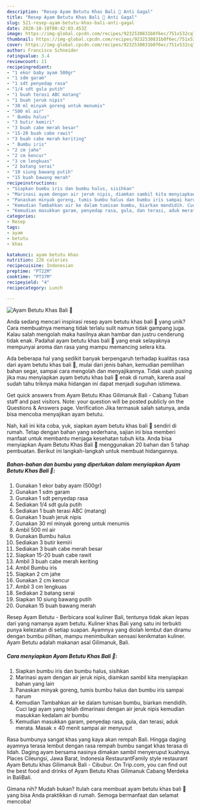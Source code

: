 ```yaml
---
description: "Resep Ayam Betutu Khas Bali 🐔 Anti Gagal"
title: "Resep Ayam Betutu Khas Bali 🐔 Anti Gagal"
slug: 521-resep-ayam-betutu-khas-bali-anti-gagal
date: 2020-10-10T00:42:03.453Z
image: https://img-global.cpcdn.com/recipes/9232530831b0f6ec/751x532cq70/ayam-betutu-khas-bali-🐔-foto-resep-utama.jpg
thumbnail: https://img-global.cpcdn.com/recipes/9232530831b0f6ec/751x532cq70/ayam-betutu-khas-bali-🐔-foto-resep-utama.jpg
cover: https://img-global.cpcdn.com/recipes/9232530831b0f6ec/751x532cq70/ayam-betutu-khas-bali-🐔-foto-resep-utama.jpg
author: Francisco Schneider
ratingvalue: 3.4
reviewcount: 11
recipeingredient:
- "1 ekor baby ayam 500gr"
- "1 sdm garam"
- "1 sdt penyedap rasa"
- "1/4 sdt gula putih"
- "1 buah terasi ABC matang"
- "1 buah jeruk nipis"
- "30 ml minyak goreng untuk menumis"
- "500 ml air"
- " Bumbu halus"
- "3 butir kemiri"
- "3 buah cabe merah besar"
- "15-20 buah cabe rawit"
- "3 buah cabe merah keriting"
- " Bumbu iris"
- "2 cm jahe"
- "2 cm kencur"
- "3 cm lengkuas"
- "2 batang serai"
- "10 siung bawang putih"
- "15 buah bawang merah"
recipeinstructions:
- "Siapkan bumbu iris dan bumbu halus, sisihkan"
- "Marinasi ayam dengan air jeruk nipis, diamkan sambil kita menyiapkan bahan yang lain"
- "Panaskan minyak goreng, tumis bumbu halus dan bumbu iris sampai harum"
- "Kemudian Tambahkan air ke dalam tumisan bumbu, biarkan mendidih. Cuci lagi ayam yang telah dimarinasi dengan air jeruk nipis kemudian masukkan kedalam air bumbu"
- "Kemudian masukkan garam, penyedap rasa, gula, dan terasi, aduk merata. Masak ± 40 menit sampai air menyusut"
categories:
- Resep
tags:
- ayam
- betutu
- khas

katakunci: ayam betutu khas 
nutrition: 226 calories
recipecuisine: Indonesian
preptime: "PT22M"
cooktime: "PT37M"
recipeyield: "4"
recipecategory: Lunch

---
```



![Ayam Betutu Khas Bali 🐔](https://img-global.cpcdn.com/recipes/9232530831b0f6ec/751x532cq70/ayam-betutu-khas-bali-🐔-foto-resep-utama.jpg)

Anda sedang mencari inspirasi resep ayam betutu khas bali 🐔 yang unik? Cara membuatnya memang tidak terlalu sulit namun tidak gampang juga. Kalau salah mengolah maka hasilnya akan hambar dan justru cenderung tidak enak. Padahal ayam betutu khas bali 🐔 yang enak selayaknya mempunyai aroma dan rasa yang mampu memancing selera kita.

Ada beberapa hal yang sedikit banyak berpengaruh terhadap kualitas rasa dari ayam betutu khas bali 🐔, mulai dari jenis bahan, kemudian pemilihan bahan segar, sampai cara mengolah dan menyajikannya. Tidak usah pusing jika mau menyiapkan ayam betutu khas bali 🐔 enak di rumah, karena asal sudah tahu triknya maka hidangan ini dapat menjadi suguhan istimewa.

Get quick answers from Ayam Betutu Khas Gilimanuk Bali - Cabang Tuban staff and past visitors. Note: your question will be posted publicly on the Questions &amp; Answers page. Verification Jika termasuk salah satunya, anda bisa mencoba menyajikan ayam betutu.


Nah, kali ini kita coba, yuk, siapkan ayam betutu khas bali 🐔 sendiri di rumah. Tetap dengan bahan yang sederhana, sajian ini bisa memberi manfaat untuk membantu menjaga kesehatan tubuh kita. Anda bisa menyiapkan Ayam Betutu Khas Bali 🐔 menggunakan 20 bahan dan 5 tahap pembuatan. Berikut ini langkah-langkah untuk membuat hidangannya.

<!--inarticleads1-->

##### Bahan-bahan dan bumbu yang diperlukan dalam menyiapkan Ayam Betutu Khas Bali 🐔:

1. Gunakan 1 ekor baby ayam (500gr)
1. Gunakan 1 sdm garam
1. Gunakan 1 sdt penyedap rasa
1. Sediakan 1/4 sdt gula putih
1. Sediakan 1 buah terasi ABC (matang)
1. Gunakan 1 buah jeruk nipis
1. Gunakan 30 ml minyak goreng untuk menumis
1. Ambil 500 ml air
1. Gunakan  Bumbu halus
1. Sediakan 3 butir kemiri
1. Sediakan 3 buah cabe merah besar
1. Siapkan 15-20 buah cabe rawit
1. Ambil 3 buah cabe merah keriting
1. Ambil  Bumbu iris
1. Siapkan 2 cm jahe
1. Gunakan 2 cm kencur
1. Ambil 3 cm lengkuas
1. Sediakan 2 batang serai
1. Siapkan 10 siung bawang putih
1. Gunakan 15 buah bawang merah


Resep Ayam Betutu - Berbicara soal kuliner Bali, tentunya tidak akan lepas dari yang namanya ayam betutu. Kuliner khas Bali yang satu ini terbukti punya kelezatan di setiap suapan. Ayamnya yang diolah lembut dan diramu dengan bumbu pilihan, mampu menimbulkan sensasi kenikmatan kuliner. Ayam Betutu adalah makanan asal Gilimanuk, Bali. 

<!--inarticleads2-->

##### Cara menyiapkan Ayam Betutu Khas Bali 🐔:

1. Siapkan bumbu iris dan bumbu halus, sisihkan
1. Marinasi ayam dengan air jeruk nipis, diamkan sambil kita menyiapkan bahan yang lain
1. Panaskan minyak goreng, tumis bumbu halus dan bumbu iris sampai harum
1. Kemudian Tambahkan air ke dalam tumisan bumbu, biarkan mendidih. Cuci lagi ayam yang telah dimarinasi dengan air jeruk nipis kemudian masukkan kedalam air bumbu
1. Kemudian masukkan garam, penyedap rasa, gula, dan terasi, aduk merata. Masak ± 40 menit sampai air menyusut


Rasa bumbunya sangat khas yang kaya akan rempah Bali. Hingga daging ayamnya terasa lembut dengan rasa rempah bumbu sangat khas terasa di lidah. Daging ayam bersama nasinya dimakan sambil menyeruput kuahnya. Places Cileungsi, Jawa Barat, Indonesia RestaurantFamily style restaurant Ayam Betutu khas Gilimanuk Bali - Cibubur. On Trip.com, you can find out the best food and drinks of Ayam Betutu Khas Gilimanuk Cabang Merdeka in BaliBali. 

Gimana nih? Mudah bukan? Itulah cara membuat ayam betutu khas bali 🐔 yang bisa Anda praktikkan di rumah. Semoga bermanfaat dan selamat mencoba!
